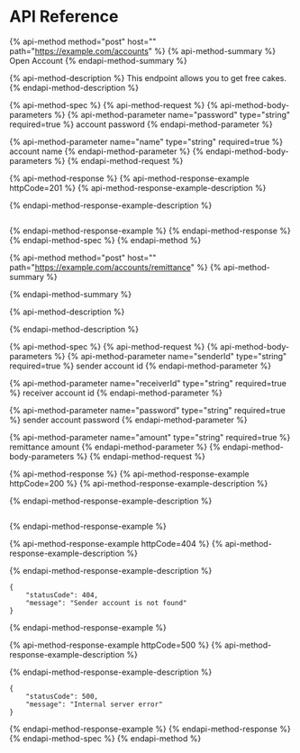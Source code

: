 # API Reference

{% api-method method="post" host="" path="https://example.com/accounts" %}
{% api-method-summary %}
Open Account
{% endapi-method-summary %}

{% api-method-description %}
This endpoint allows you to get free cakes.
{% endapi-method-description %}

{% api-method-spec %}
{% api-method-request %}
{% api-method-body-parameters %}
{% api-method-parameter name="password" type="string" required=true %}
account password
{% endapi-method-parameter %}

{% api-method-parameter name="name" type="string" required=true %}
account name
{% endapi-method-parameter %}
{% endapi-method-body-parameters %}
{% endapi-method-request %}

{% api-method-response %}
{% api-method-response-example httpCode=201 %}
{% api-method-response-example-description %}

{% endapi-method-response-example-description %}

```

```
{% endapi-method-response-example %}
{% endapi-method-response %}
{% endapi-method-spec %}
{% endapi-method %}

{% api-method method="post" host="" path="https://example.com/accounts/remittance" %}
{% api-method-summary %}

{% endapi-method-summary %}

{% api-method-description %}

{% endapi-method-description %}

{% api-method-spec %}
{% api-method-request %}
{% api-method-body-parameters %}
{% api-method-parameter name="senderId" type="string" required=true %}
sender account id
{% endapi-method-parameter %}

{% api-method-parameter name="receiverId" type="string" required=true %}
receiver account id
{% endapi-method-parameter %}

{% api-method-parameter name="password" type="string" required=true %}
sender account password
{% endapi-method-parameter %}

{% api-method-parameter name="amount" type="string" required=true %}
remittance amount
{% endapi-method-parameter %}
{% endapi-method-body-parameters %}
{% endapi-method-request %}

{% api-method-response %}
{% api-method-response-example httpCode=200 %}
{% api-method-response-example-description %}

{% endapi-method-response-example-description %}

```

```
{% endapi-method-response-example %}

{% api-method-response-example httpCode=404 %}
{% api-method-response-example-description %}

{% endapi-method-response-example-description %}

```
{
    "statusCode": 404,
    "message": "Sender account is not found"
}
```
{% endapi-method-response-example %}

{% api-method-response-example httpCode=500 %}
{% api-method-response-example-description %}

{% endapi-method-response-example-description %}

```
{
    "statusCode": 500,
    "message": "Internal server error"
}
```
{% endapi-method-response-example %}
{% endapi-method-response %}
{% endapi-method-spec %}
{% endapi-method %}

